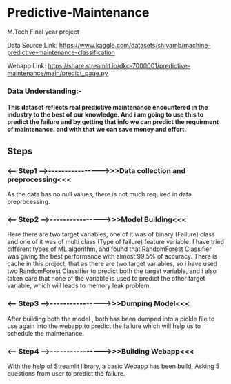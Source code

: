 # Predictive-Maintenance
 M.Tech Final year project

Data Source Link: https://www.kaggle.com/datasets/shivamb/machine-predictive-maintenance-classification

Webapp Link: https://share.streamlit.io/dkc-7000001/predictive-maintenance/main/predict_page.py

### Data Understanding:-

#### This dataset reflects real predictive maintenance encountered in the industry to the best of our knowledge. And i am going to use this to predict the failure and by getting that info we can predict the requirment of maintenance. and with that we can save money and effort.

## Steps

### <-- Step1 -->---------------->>>Data collection and preprocessing<<<

As the data has no null values, there is not much required in data preprocessing.

### <-- Step2 -->---------------->>>Model Building<<<

Here there are two target variables, one of it was of binary (Failure) class and one of it was of multi class (Type of failure) feature variable. I have tried different types of ML algorithm, and found that RandomForest Classifier was giving the best performance with almost 99.5% of accuracy. There is cache in this project, that as there are two target variables, so i have used two RandomForest Classifier to predict both the target variable, and i also taken care that none of the variable is used to predict the other target variable, which will leads to memory leak problem.

### <-- Step3 -->---------------->>>Dumping Model<<<

After building both the model , both has been dumped into a pickle file to use again into the webapp to predict the failure which will help us to schedule the maintenance.

### <-- Step4 -->---------------->>>Building Webapp<<<

With the help of Streamlit library, a basic Webapp has been build, Asking 5 questions from user to predict the failure.




